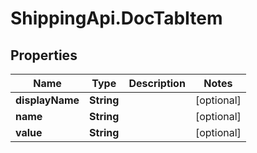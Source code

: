 # ShippingApi.DocTabItem

## Properties

Name | Type | Description | Notes
------------ | ------------- | ------------- | -------------
**displayName** | **String** |  | [optional] 
**name** | **String** |  | [optional] 
**value** | **String** |  | [optional] 


